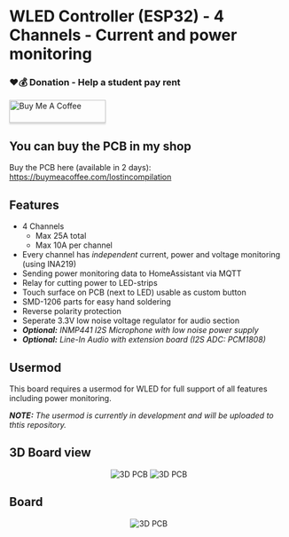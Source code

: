 # WLED Controller (ESP32) - 4 Channels - Current and power monitoring

### ❤️💰 Donation - Help a student pay rent

<a href="https://buymeacoffee.com/lostincompilation" target="_blank"><img src="https://www.buymeacoffee.com/assets/img/custom_images/orange_img.png" alt="Buy Me A Coffee" style="height: 41px !important;width: 174px !important;box-shadow: 0px 3px 2px 0px rgba(190, 190, 190, 0.5) !important;-webkit-box-shadow: 0px 3px 2px 0px rgba(190, 190, 190, 0.5) !important;" ></a>

## You can buy the PCB in my shop
Buy the PCB here (available in 2 days): https://buymeacoffee.com/lostincompilation

## Features
- 4 Channels
    - Max 25A total
    - Max 10A per channel
- Every channel has _independent_ current, power and voltage monitoring (using INA219)
- Sending power monitoring data to HomeAssistant via MQTT
- Relay for cutting power to LED-strips
- Touch surface on PCB (next to LED) usable as custom button
- SMD-1206 parts for easy hand soldering
- Reverse polarity protection
- Seperate 3.3V low noise voltage regulator for audio section
- _**Optional:** INMP441 I2S Microphone with low noise power supply_
- _**Optional:** Line-In Audio with extension board (I2S ADC: PCM1808)_

## Usermod
This board requires a usermod for WLED for full support of all features including power monitoring.

_**NOTE:** The usermod is currently in development and will be uploaded to thtis repository._

## 3D Board view
<p align="center" width="100%">
<img src="/plots/3d_front.png" alt="3D PCB"/>
<img src="/plots/3d_back.png" alt="3D PCB"/>
</p>

## Board
<p align="center" width="100%">
<img src="/plots/board/board_front.png" alt="3D PCB"/>
</p>

